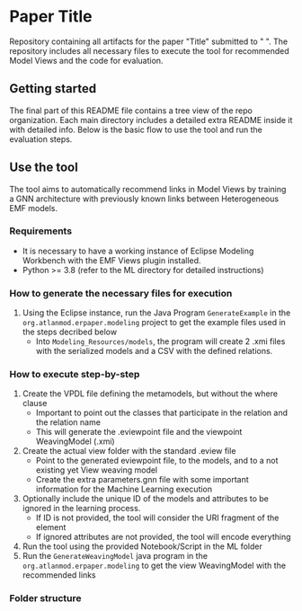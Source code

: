 # Paper Title

Repository containing all artifacts for the paper "Title" submitted to " ". The repository includes all necessary files to execute the tool for recommended Model Views and the code for evaluation.

## Getting started

The final part of this README file contains a tree view of the repo organization. Each main directory includes a detailed extra README inside it with detailed info. Below is the basic flow to use the tool and run the evaluation steps.

## Use the tool

The tool aims to automatically recommend links in Model Views by training a GNN architecture with previously known links between Heterogeneous EMF models.

### Requirements

- It is necessary to have a working instance of Eclipse Modeling Workbench with the EMF Views plugin installed.
- Python >= 3.8 (refer to the ML directory for detailed instructions)

### How to generate the necessary files for execution

1. Using the Eclipse instance, run the Java Program `GenerateExample` in the `org.atlanmod.erpaper.modeling` project to get the example files used in the steps decribed below
    - Into `Modeling_Resources/models`, the program will create 2 .xmi files with the serialized models and a CSV with the defined relations.
 
### How to execute step-by-step

1. Create the VPDL file defining the metamodels, but without the where clause
    - Important to point out the classes that participate in the relation and the relation name
    - This will generate the .eviewpoint file and the viewpoint WeavingModel (.xmi)
2. Create the actual view folder with the standard .eview file
    - Point to the generated eviewpoint file, to the models, and to a not existing yet View weaving model
    - Create the extra parameters.gnn file with some important information for the Machine Learning execution
3. Optionally include the unique ID of the models and attributes to be ignored in the learning process.
    - If ID is not provided, the tool will consider the URI fragment of the element
    - If ignored attributes are not provided, the tool will encode everything
4. Run the tool using the provided Notebook/Script in the ML folder
5. Run the `GenerateWeavingModel` java program in the `org.atlanmod.erpaper.modeling` to get the view WeavingModel with the recommended links

### Folder structure
